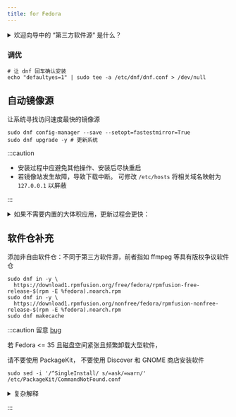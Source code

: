 ```yaml
---
title: for Fedora
---
```


 <details className="let-details-to-gray" role="alert">
<summary>欢迎向导中的 “第三方软件源“ 是什么？</summary>

  包括：

- N卡闭源驱动
- Chrome 浏览器
- PyCharm
- Steam

不建议开启，因为上游源 copr 下载速度很慢。可以在 GNOME 商店中关闭

</details>

<!--
方法二：使用“GNOME 软件”更新

[^2]: 若经常发生 Linux 内核故障，请看[内核问题](/docs/linux/kernel#fedora)文档
-->

### 调优

```shell
# 让 dnf 回车确认安装
echo "defaultyes=1" | sudo tee -a /etc/dnf/dnf.conf > /dev/null
```

## 自动镜像源

让系统寻找访问速度最快的镜像源

```shell
sudo dnf config-manager --save --setopt=fastestmirror=True
sudo dnf upgrade -y # 更新系统
```

:::caution

- 安装过程中应避免其他操作、安装后尽快重启
- 若镜像站发生故障，导致下载中断。
  可修改 `/etc/hosts` 将相关域名映射为 `127.0.0.1` 以屏蔽

:::

<details className="let-details-to-gray">
  <summary>
如果不需要内置的大体积应用，更新过程会更快：
</summary>

删除开源版 Office:

    sudo dnf remove libreoffice*

计划使用 <a href="/docs/software/browser/edge-for-linux" target="_blank" >Edge</a> 来代替 Firefox

    sudo dnf remove firefox

</details>

<!-- todo:? send notify after update -->

## 软件仓补充

添加非自由软件仓：不同于第三方软件源，前者指如 ffmpeg 等具有版权争议软件仓

```shell
sudo dnf in -y \
  https://download1.rpmfusion.org/free/fedora/rpmfusion-free-release-$(rpm -E %fedora).noarch.rpm
sudo dnf in -y \
  https://download1.rpmfusion.org/nonfree/fedora/rpmfusion-nonfree-release-$(rpm -E %fedora).noarch.rpm
sudo dnf makecache
```

:::caution 留意 [bug](https://github.com/PackageKit/PackageKit/issues/201)

若 Fedora <= 35 且磁盘空间紧张且频繁卸载大型软件，

请不要使用 PackageKit， 不要使用 Discover 和 GNOME 商店安装软件

    sudo sed -i '/^SingleInstall/ s/=ask/=warn/' /etc/PackageKit/CommandNotFound.conf

<details className="alert--warning">
  <summary>复杂解释</summary>
  在 Fedora 中、CommandNotFound 模块使用 PackageKit 自动安装时，不会恰当处理 DNF 依赖关系，导致包移除时无法处理依赖而有效释放磁盘空间，推荐 dnf 命令行手动安装。
</details>

:::

<!--
### 使用 KDE

对于 Fedora Workspace 版，安装 KDE 的命令：

    sudo dnf in -y @kde-desktop-environment

或者推荐改用 [Fedora Spins - KDE Plasma 桌面环境版](https://spins.fedoraproject.org/zh_Hans_CN/kde/) 系统
 -->
